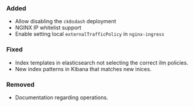 
### Added

- Allow disabling the `ck8sdash` deployment
- NGINX IP whitelist support
- Enable setting local `externalTrafficPolicy` in `nginx-ingress`

### Fixed

- Index templates in elasticsearch not selecting the correct ilm policies.
- New index patterns in Kibana that matches new inices.

### Removed

- Documentation regarding operations.
